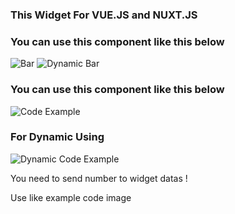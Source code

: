 ### This Widget For VUE.JS and NUXT.JS

### You can use this component like this below

![Bar](http://www.alvemsis.com/bar.png)
![Dynamic Bar](http://www.alvemsis.com/dynamicbar.png)

### You can use this component like this below

![Code Example](http://www.alvemsis.com/code.png)

### For Dynamic Using

![Dynamic Code Example](http://www.alvemsis.com/dynamiccode.png)

You need to send number to widget datas !

Use like example code image
